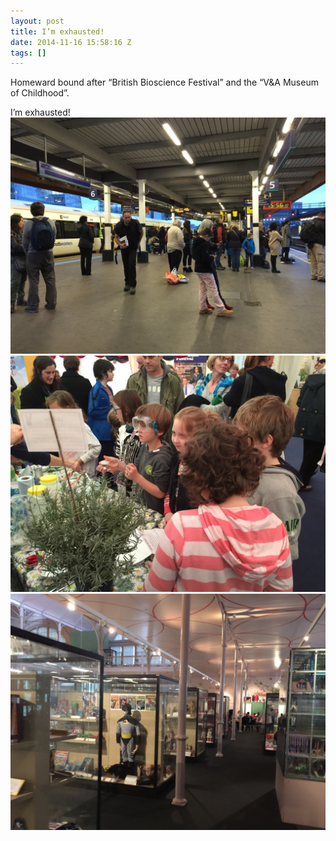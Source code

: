 ```yaml
---
layout: post
title: I’m exhausted!
date: 2014-11-16 15:58:16 Z
tags: []
---
```

Homeward bound after “British Bioscience Festival” and the “V&A Museum of Childhood”.

I’m exhausted!
![](/media/2014/11/102786671272_0.jpg)
![](/media/2014/11/102786671272_1.jpg)
![](/media/2014/11/102786671272_2.jpg)
